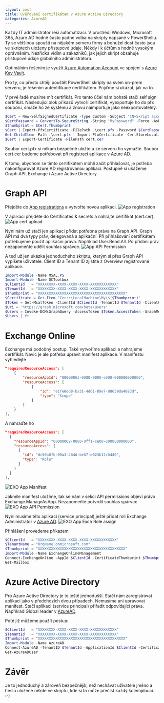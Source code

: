 ```yaml
---
layout: post
title: Ověřování certifikátem v Azure Active Directory
categories: AzureAD
---
```

Každý IT administrátor řeší automatizaci. V prostředí Windows, Microsoft 365, Azure AD hodně často padne volba na skripty napsané v PowerShellu. Ty se většinou spouští na nějakém serveru firmy a bohužel dost často jsou ve skriptech uloženy přístupové údaje. Někdy i k účtům s hodně vysokým oprávněním. Nezřídka vidím u zákazníků, jak jejich skript obsahuje přístupové údaje globálního administrátora.

Optimálním řešením je využít [Azure Automation Account](https://docs.microsoft.com/en-us/azure/automation/overview) ve spojení s [Azure Key Vault](https://azure.microsoft.com/en-us/services/key-vault/#product-overview).

Pro ty, co přesto chtějí pouštět PowerShell skripty na svém on-prem serveru, je řešením autentifikace certifikátem. Pojďme si ukázat, jak na to.

V prvé řadě musíme mít certifikát. Pro tento účel nám bohatě stačí self sign certifikát. Následující blok příkazů vytvoří certifikát, vyexportuje ho do pfx souboru, smaže ho ze systému a znovu naimportuje jako neexportovatelný.
```powershell
$Cert = New-SelfSignedCertificate -Type Custom -Subject "CN=Skript account" -TextExtension @("2.5.29.37={text}1.3.6.1.5.5.7.3.2,1.3.6.1.5.5.7.3.1") -CertStoreLocation "Cert:\LocalMachine\My\" -HashAlgorithm sha256 -KeySpec Signature
$CertPassword = ConvertTo-SecureString -String "MyPassword" -Force -AsPlainText
$thumbprint = $Cert.Thumbprint
$Cert | Export-PfxCertificate -FilePath .\cert.pfx -Password $CertPassword
Get-ChildItem -Path .\cert.pfx | Import-PfxCertificate -CertStoreLocation "Cert:\LocalMachine\My\" -Password $CertPassword 
$Cert | Export-Certificate -FilePath cert.cer
```
Soubor cert.pfx si někam bezpečně uložte a ze serveru ho vymažte. Soubor cert.cer budeme potřebovat při registraci aplikace v Azure AD.

K tomu, abychom se tímto certifikátem mohli začít přihlašovat, je potřeba nakonfigurovat Azure AD registrovanou aplikaci. Postupně si ukážeme Graph API, Exchange i Azure Active Directory.

# Graph API
Přejděte do [App registrations](https://portal.azure.com/#blade/Microsoft_AAD_IAM/ActiveDirectoryMenuBlade/RegisteredApps) a vytvořte novou aplikaci.
![App registration](/assets/img/20211028-certAAD/GraphAPI-App-Registration.png)

V aplikaci přejděte do Certificates & secrets a nahrajte certifikát (cert.cer).
![App cert upload](/assets/img/20211028-certAAD/GraphAPI-App-CertUpload.png)

Nyní nám už stačí jen aplikaci přidat potřebná práva na Graph API. Graph API má dva typy práv, delegovaná a aplikační. Při přihlašování certifikátem potřebujeme použít aplikační práva.
Například User.Read.All. Po přidání práv nezapomeňte udělit souhlas správce.
![App API Permission](/assets/img/20211028-certAAD/GraphAPI-App-APIPermission.png)

A teď už jen ukázka jednoduchého skriptu, kterým si přes Graph API vypíšete uživatele. Client ID a Tenant ID zjistíte z Overview registrované aplikace.
```powershell
Import-Module -Name MSAL.PS
Import-Module -Name DCToolbox
$ClientId   = "XXXXXXXX-XXXX-XXXX-XXXX-XXXXXXXXXXXX"
$TenantId   = "XXXXXXXX-XXXX-XXXX-XXXX-XXXXXXXXXXXX"
$Thumbprint = "XXXXXXXXXXXXXXXXXXXXXXXXXXXXXXXXXXXXXXXX"
$Certificate = Get-Item "Cert:\LocalMachine\My\$($Thumbprint)"
$Token = Get-MsalToken -ClientId $ClientId -TenantId $TenantId -ClientCertificate $Certificate -ErrorAction Stop  
$Uri = 'https://graph.microsoft.com/beta/users'
$Users = Invoke-DCMsGraphQuery -AccessToken $Token.AccessToken -GraphMethod GET -GraphUri $Uri
$Users | ft
```
# Exchange Online
Exchange má podobný postup. Také vytvoříme aplikaci a nahrajeme certifikát. Navíc je ale potřeba upravit manifest aplikace.
V manifestu vyhledejte
```json
"requiredResourceAccess": [
	{
		"resourceAppId": "00000003-0000-0000-c000-000000000000",
		"resourceAccess": [
			{
				"id": "e1fe6dd8-ba31-4d61-89e7-88639da4683d",
				"type": "Scope"
			}
		]
	}
],
```
A nahraďte ho 
```json
"requiredResourceAccess": [
  {
    "resourceAppId": "00000002-0000-0ff1-ce00-000000000000",
    "resourceAccess": [
      {
        "id": "dc50a0fb-09a3-484d-be87-e023b12c6440",
        "type": "Role"
      }
    ]
  }
],
```
![EXO App Manifest](/assets/img/20211028-certAAD/EXO-App-Manifest.png)

Jakmile manifest uložíme, tak se nám v sekci API permissions objeví právo Exchange.ManageAsApp. Nezapomeňte potvrdit souhlas spárvce.
![EXO App API Permission](/assets/img/20211028-certAAD/EXO-App-APIPermission.png)

Nyní musíme této aplikaci (service principal) ještě přidat roli Exchange Administrator v [Azure AD](https://portal.azure.com/#blade/Microsoft_AAD_IAM/ActiveDirectoryMenuBlade/RolesAndAdministrators).
![EXO App Exch Role assign](/assets/img/20211028-certAAD/EXO-APP-ExchPermission.png)

Přihlášení provedeme příkazem
```powershell
$ClientId   = "XXXXXXXX-XXXX-XXXX-XXXX-XXXXXXXXXXXX"
$TenantName = "OrgName.onmicrosoft.com"
$Thumbprint = "XXXXXXXXXXXXXXXXXXXXXXXXXXXXXXXXXXXXXXXX"
Import-Module -Name ExchangeOnlineManagement
Connect-ExchangeOnline -AppId $ClientId -CertificateThumbprint $Thumbprint -Organization $TenantName
Get-Mailbox
```

# Azure Active Directory
Pro Azure Active Directory je to ještě jednodušší. Stačí nám zaregistrovat aplikaci jako v předchozích dvou případech. Nemusíme ani upravovat manifest. Stačí aplikaci (service principal) přiřadit odpovídající práva. Například Global reader v [AzureAD](https://portal.azure.com/#blade/Microsoft_AAD_IAM/ActiveDirectoryMenuBlade/RolesAndAdministrators).

Poté již můžeme použít postup:

```powershell
$ClientId   = "XXXXXXXX-XXXX-XXXX-XXXX-XXXXXXXXXXXX"
$TenantId   = "XXXXXXXX-XXXX-XXXX-XXXX-XXXXXXXXXXXX"
$Thumbprint = "XXXXXXXXXXXXXXXXXXXXXXXXXXXXXXXXXXXXXXXX"
Import-Module -Name AzureAD
Connect-AzureAD -TenantID $TenantId -ApplicationId $ClientId -CertificateThumbprint $Thumbprint
Get-AzureADUser
```

# Závěr
Je to jednoduchý a zároveň bezpečnější, než nechávat uživatele jméno a heslo uložené někde ve skriptu, kde si to může přečíst každý kolemjdoucí. :-)
